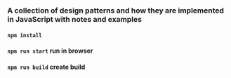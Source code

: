 ### A collection of design patterns and how they are implemented in JavaScript with notes and examples

#### `npm install`

#### `npm run start` run in browser

#### `npm run build` create build